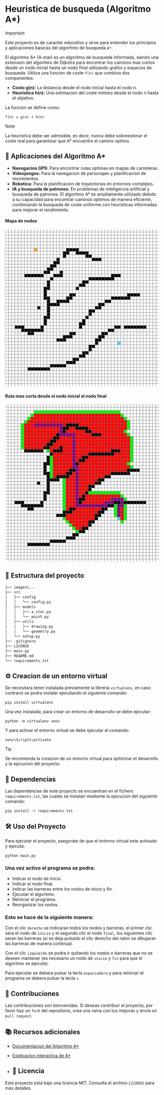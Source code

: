 # Heuristica de busqueda (Algoritmo A*)

> [!IMPORTANT]
> Este proyecto es de caracter educativo y sirve para entender los principios y aplicaciones basicas del algoritmo de busqueda `A*`.

El algoritmo A* (A-star) es un algoritmo de busqueda informada, siendo una extension del algoritmo de Dijkstra para encontrar los caminos mas cortos desde un nodo inicial hasta un nodo final utilizando grafos y espacios de busqueda. Utiliza una funcion de coste `f(n)` que combina dos componentes:
- __Costo g(n):__ La distancia desde el nodo inicial hasta el nodo n.
- __Heuristica h(n):__ Una estimacion del coste minimo desde el nodo n hasta el objetivo.

La funcion se define como:
```
f(n) = g(n) + h(n)
```
> [!NOTE]
> La heuristica debe ser admisible, es decir, nunca debe sobreestimar el coste real para garantizar que A* encuentre el camino optimo.

## 🐍 Aplicaciones del Algoritmo A*
- __Navegacion GPS:__ Para encontrar rutas optimas en mapas de carreteras.
- __Videojuegos:__ Para la navegacion de personajes y planificacion de movimientos.
- __Robotica:__ Para la planificacion de trayectorias en entornos complejos.
- __IA y busqueda de patrones:__ En problemas de inteligencia artificial y busqueda de patrones.
El algoritmo A* es ampliamente utilizado debido a su capacidad para encontrar caminos optimos de manera eficiente, combinando la busqueda de coste uniforme con heuristicas informadas para mejorar el rendimiento.

#### Mapa de nodos

![img](images/mapa_nodos.png)

#### Ruta mas corta desde el nodo inicial al nodo final

![img](images/ruta_nodos.png)

## 📂 Estructura del proyecto
```
├── images\...
├── src
│   ├── config
│   │   └── config.py
│   ├── models
│   │   ├── a_star.py
│   │   └── point.py
│   ├── utils
│   │   ├── drawing.py
│   │   └── geometry.py
│   └── setup.py
├── .gitignore
├── LICENSE
├── main.py
├── README.md
└── requirements.txt
```

## ⚙️ Creacion de un entorno virtual
Se necesitara tener instalada previamente la libreria `virtualenv`, en caso contrario se podra instalar ejecutando el siguiente comando:
```
pip install virtualenv
```
Una vez instalada, para crear un entorno de desarrollo se debe ejecutar:
```
python -m virtualenv venv
```
Y para activar el entorno virtual se debe ejecutar el comando:
```
venv\Scripts\activate
```
> [!TIP]
> Se recomienda la creacion de un entorno virtual para optimizar el desarrollo y la ejecucion del proyecto.

## 🧾 Dependencias
Las dependencias de este proyecto se encuentran en el fichero `requirements.txt`, las cuales se instalan mediante la ejecucion del siguiente comando:
```
pip install -r requirements.txt
```

## 🛠️ Uso del Proyecto
Para ejecutar el proyecto, asegurate de que el entorno virtual este activado y ejecuta:
```
python main.py
```
### Una vez activo el programa se podra: 
- Indicar el nodo de inicio.
- Indicar el nodo final.
- Indicar las barreras entre los nodos de inicio y fin.
- Ejecutar el algoritmo.
- Reiniciar el programa.
- Reorganizar los nodos.

### Esto se hace de la siguiente manera:
Con el clic `derecho` se indicaran todos los nodos y barreras, el primer clic sera el nodo de `inicio` y el segundo clic el nodo `final`, los siguientes clic seran las barreras (si se deja pulsado el clic derecho del raton se dibujaran las barreras de manera continua).

Con el clic `izquierdo` se podra ir quitando los nodos o barreras que no se deseen mantener (es necesario un nodo de `inicio` y `fin` para que el algoritmo se ejecute).

Para ejecutar se debera pulsar la tecla `espaciadora` y para reiniciar el programa se debera pulsar la tecla `c`.

## 📝 Contribuciones
Las contribuciones son bienvenidas. Si deseas contribuir al proyecto, por favor haz un `fork` del repositorio, crea una rama con tus mejoras y envía un `pull request`.

## 📚 Recursos adicionales
* [Documentacion del Algoritmo A*](https://es.wikipedia.org/wiki/Algoritmo_de_b%C3%BAsqueda_A*)
* [Explicacion interactiva de A*](https://www.lanshor.com/pathfinding-a-estrella/)

* ## 📄 Licencia
Este proyecto está bajo una licencia MIT. Consulta el archivo `LICENSE` para más detalles.
